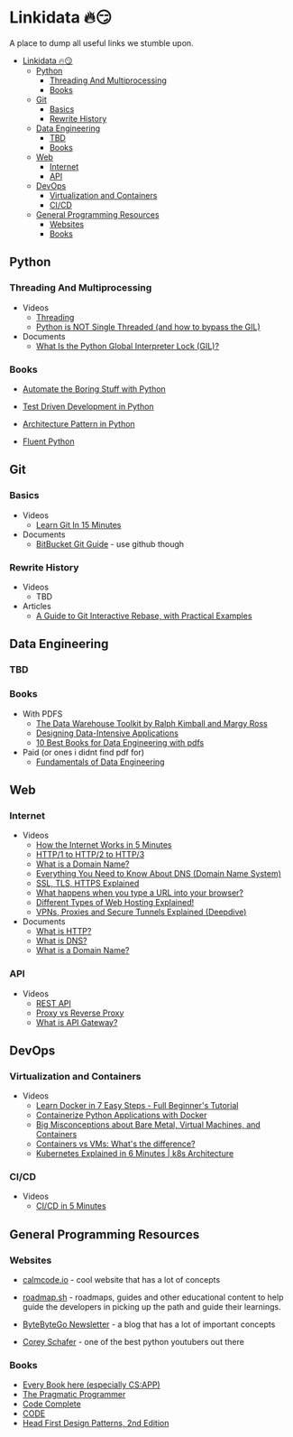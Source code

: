 # Linkidata 🔥😏

A place to dump all useful links we stumble upon. 
- [Linkidata 🔥😏](#linkidata-)
  - [Python](#python)
    - [Threading And Multiprocessing](#threading-and-multiprocessing)
    - [Books](#books)
  - [Git](#git)
    - [Basics](#basics)
    - [Rewrite History](#rewrite-history)
  - [Data Engineering](#data-engineering)
    - [TBD](#tbd)
    - [Books](#books-1)
  - [Web](#web)
    - [Internet](#internet)
    - [API](#api)
  - [DevOps](#devops)
    - [Virtualization and Containers](#virtualization-and-containers)
    - [CI/CD](#cicd)
  - [General Programming Resources](#general-programming-resources)
    - [Websites](#websites)
    - [Books](#books-2)


## Python

### Threading And Multiprocessing

- Videos
  - [Threading](https://www.youtube.com/watch?v=IEEhzQoKtQU)
  - [Python is NOT Single Threaded (and how to bypass the GIL)](https://www.youtube.com/watch?v=m2yeB94CxVQ)
- Documents
  - [What Is the Python Global Interpreter Lock (GIL)?](https://realpython.com/python-gil/)

### Books

- [Automate the Boring Stuff with Python](https://automatetheboringstuff.com/)

- [Test Driven Development in Python](https://www.obeythetestinggoat.com/)

- [Architecture Pattern in Python](https://www.cosmicpython.com/)

- [Fluent Python](https://bibis.ir/science-books/programming/python/2022/Fluent%20Python%20Clear,%20Concise,%20and%20Effective%20Programming,%202nd%20Edition%20by%20Luciano%20Ramalho_bibis.ir.pdf)
## Git


### Basics
- Videos
  - [ Learn Git In 15 Minutes ](https://www.youtube.com/watch?v=USjZcfj8yxE)
- Documents
  - [BitBucket Git Guide](https://www.atlassian.com/git/tutorials/what-is-version-control) - use github though
### Rewrite History

- Videos
  - TBD
 - Articles
   - [A Guide to Git Interactive Rebase, with Practical Examples](https://www.sitepoint.com/git-interactive-rebase-guide/)
  
## Data Engineering
### TBD
### Books
- With PDFS
  - [The Data Warehouse Toolkit by Ralph Kimball and Margy Ross](https://aatinegar.com/wp-content/uploads/2016/05/Kimball_The-Data-Warehouse-Toolkit-3rd-Edition.pdf)
  - [Designing Data-Intensive Applications](https://public.nikhil.io/Designing%20Data%20Intensive%20Applications.pdf)
  - [10 Best Books for Data Engineering with pdfs](https://medium.com/@letthedataconfess/10-best-books-for-data-engineering-with-pdfs-115e071a1d90)
- Paid (or ones i didnt find pdf for)
  - [Fundamentals of Data Engineering](https://www.oreilly.com/library/view/fundamentals-of-data/9781098108298/)

## Web

### Internet
- Videos
  - [How the Internet Works in 5 Minutes](https://www.youtube.com/watch?v=7_LPdttKXPc)
  - [HTTP/1 to HTTP/2 to HTTP/3](https://www.youtube.com/watch?v=a-sBfyiXysI)
  - [What is a Domain Name?](https://www.youtube.com/watch?v=Y4cRx19nhJk)
  - [Everything You Need to Know About DNS (Domain Name System)](https://www.youtube.com/watch?v=27r4Bzuj5NQ)
  - [SSL, TLS, HTTPS Explained](https://www.youtube.com/watch?v=j9QmMEWmcfo)
  - [What happens when you type a URL into your browser? ](https://www.youtube.com/watch?v=AlkDbnbv7dk)
  - [Different Types of Web Hosting Explained!](https://www.youtube.com/watch?v=AXVZYzw8geg)
  - [VPNs, Proxies and Secure Tunnels Explained (Deepdive)](https://www.youtube.com/watch?v=32KKwgF67Ho)
- Documents
  - [What is HTTP?](https://www.cloudflare.com/en-gb/learning/ddos/glossary/hypertext-transfer-protocol-http/)
  - [What is DNS?](https://www.cloudflare.com/en-gb/learning/dns/what-is-dns/)
  - [What is a Domain Name?](https://www.cloudflare.com/en-gb/learning/dns/glossary/what-is-a-domain-name/)

### API
- Videos
  - [REST API](https://www.youtube.com/watch?v=-mN3VyJuCjM)
  - [Proxy vs Reverse Proxy](https://www.youtube.com/watch?v=4NB0NDtOwIQ)
  - [What is API Gateway?](https://www.youtube.com/watch?v=6ULyxuHKxg8)


## DevOps

### Virtualization and Containers
- Videos
  - [ Learn Docker in 7 Easy Steps - Full Beginner's Tutorial ](https://www.youtube.com/watch?v=gAkwW2tuIqE)
  - [ Containerize Python Applications with Docker ](https://www.youtube.com/watch?v=0TFWtfFY87U)
  - [Big Misconceptions about Bare Metal, Virtual Machines, and Containers](https://www.youtube.com/watch?v=Jz8Gs4UHTO8)
  - [Containers vs VMs: What's the difference? ](https://www.youtube.com/watch?v=cjXI-yxqGTI)
  - [Kubernetes Explained in 6 Minutes | k8s Architecture](https://www.youtube.com/watch?v=TlHvYWVUZyc)
### CI/CD
- Videos
  - [CI/CD in 5 Minutes](https://www.youtube.com/watch?v=42UP1fxi2SY)

## General Programming Resources

### Websites
  - [calmcode.io](https://calmcode.io/) - cool website that has a lot of concepts

  - [roadmap.sh](https://roadmap.sh/) - roadmaps, guides and other educational content to help guide the developers in picking up the path and guide their learnings.

  - [ByteByteGo Newsletter](https://blog.bytebytego.com/) - a blog that has a lot of important concepts

  - [Corey Schafer](https://www.youtube.com/@coreyms) - one of the best python youtubers out there

### Books

- [Every Book here (especially CS:APP)]( https://teachyourselfcs.com/)
- [The Pragmatic Programmer](https://github.com/rajucs/Book-For-Programmers/blob/master/the-pragmatic-programmer.pdf)
- [Code Complete](http://aroma.vn/web/wp-content/uploads/2016/11/code-complete-2nd-edition-v413hav.pdf)
- [CODE](https://bobcarp.files.wordpress.com/2014/07/code-charles-petzold.pdf)
- [Head First Design Patterns, 2nd Edition](https://www.oreilly.com/library/view/head-first-design/9781492077992/)
